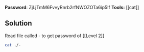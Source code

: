 **Password**: ZjLjTmM6FvvyRnrb2rfNWOZOTa6ip5If
**Tools:** [[cat]]
## Solution
Read file called - to get password of [[Level 2]]

```bash
cat ./-
```
